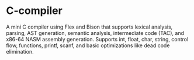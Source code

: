 # C-compiler
A mini C compiler using Flex and Bison that supports lexical analysis, parsing, AST generation, semantic analysis, intermediate code (TAC), and x86-64 NASM assembly generation. Supports int, float, char, string, control flow, functions, printf, scanf, and basic optimizations like dead code elimination.
